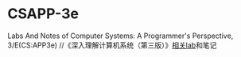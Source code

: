 # CSAPP-3e
Labs And Notes of Computer Systems: A Programmer's Perspective, 3/E(CS:APP3e) 
//《深入理解计算机系统（第三版）》[相关lab](http://csapp.cs.cmu.edu/3e/labs.html)和笔记
